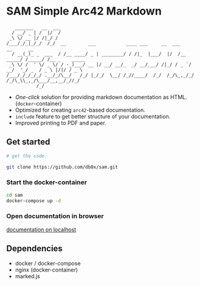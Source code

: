 # SAM Simple Arc42 Markdown

```ascii
   _______   __  ___                                                                             
  / __/ _ | /  |/  /                                                                             
 _\ \/ __ |/ /|_/ /                                                                              
/___/_/_|_/_/  /_/  __        ___           ____ ___     __  ___         __      __              
  / __(_)_ _  ___  / /__ ____/ _ | ________/ / /|_  |___/  |/  /__ _____/ /_____/ /__ _    _____ 
 _\ \/ /  ' \/ _ \/ / -_)___/ __ |/ __/ __/_  _/ __/___/ /|_/ / _ `/ __/  '_/ _  / _ \ |/|/ / _ \
/___/_/_/_/_/ .__/_/\__/   /_/ |_/_/  \__/ /_//____/  /_/  /_/\_,_/_/ /_/\_\\_,_/\___/__,__/_//_/
           /_/                                                                                   

```

* _One-click_ solution for providing markdown documentation as HTML. (`docker`-container)
* Optimized for creating `arc42`-based documentation.
* `include` feature to get better structure of your documentation.
* Improved printing to PDF and paper.

## Get started

```bash
# get the code

git clone https://github.com/db0x/sam.git
```

### Start the docker-container

```bash
cd sam 
docker-compose up -d
```

### Open documentation in browser

[documentation on localhost](http://localhost:8080)

## Dependencies

* docker / docker-compose
* nginx (docker-container)
* marked.js